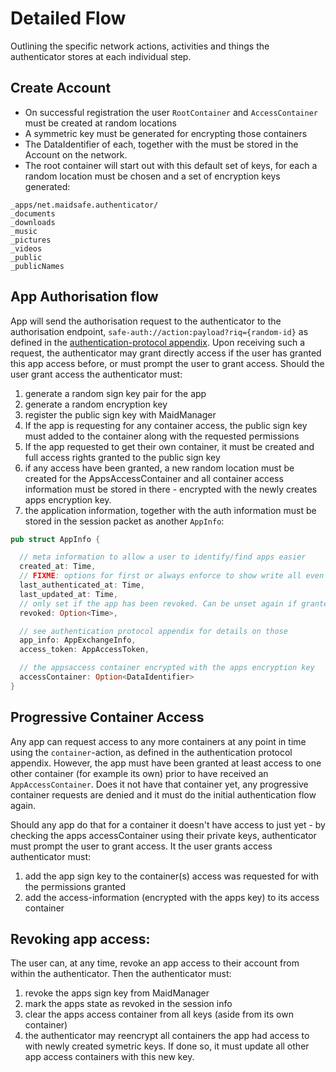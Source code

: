 # Detailed Flow

Outlining the specific network actions, activities and things the authenticator stores at each individual step.

## Create Account

 - On successful registration the user `RootContainer` and `AccessContainer`  must be created at random locations
 - A symmetric key must be generated for encrypting those containers
 - The DataIdentifier of each, together with the must be stored in the Account on the network.
 - The root container will start out with this default set of keys, for each a random location must be chosen and a set of encryption keys generated:

```
_apps/net.maidsafe.authenticator/
_documents
_downloads
_music
_pictures
_videos
_public
_publicNames
```


## App Authorisation flow

App will send the authorisation request to the authenticator to the authorisation endpoint, `safe-auth://action:payload?riq={random-id}` as defined in the [authentication-protocol appendix](./authentication-protocol.md). Upon receiving such a request, the authenticator may grant directly access if the user has granted this app access before, or must prompt the user to grant access. Should the user grant access the authenticator must:

 1. generate a random sign key pair for the app
 2. generate a random encryption key
 3. register the public sign key with MaidManager
 4. If the app is requesting for any container access, the public sign key must added to the container along with the requested permissions
 5. If the app requested to get their own container, it must be created and full access rights granted to the public sign key
 6. if any access have been granted, a new random location must be created for the AppsAccessContainer and all container access information must be stored in there - encrypted with the newly creates apps encryption key.
 7. the application information, together with the auth information must be stored in the session packet as another `AppInfo`:

```rust
pub struct AppInfo {

  // meta information to allow a user to identify/find apps easier
  created_at: Time,
  // FIXME: options for first or always enforce to show write all even if its the same value?
  last_authenticated_at: Time, 
  last_updated_at: Time,
  // only set if the app has been revoked. Can be unset again if granted access again
  revoked: Option<Time>,

  // see authentication protocol appendix for details on those
  app_info: AppExchangeInfo,
  access_token: AppAccessToken,

  // the appsaccess container encrypted with the apps encryption key
  accessContainer: Option<DataIdentifier>
}
```


## Progressive Container Access

Any app can request access to any more containers at any point in time using the `container`-action, as defined in the authentication protocol appendix. However, the app must have been granted at least access to one other container (for example its own) prior to have received an `AppAccessContainer`. Does it not have that container yet, any progressive container requests are denied and it must do the initial authentication flow again.

Should any app do that for a container it doesn't have access to just yet - by checking the apps accessContainer using their private keys, authenticator must prompt the user to grant access. It the user grants access authenticator must:

1. add the app sign key to the container(s) access was requested for with the permissions granted
2. add the access-information (encrypted with the apps key) to its access container


## Revoking app access:

The user can, at any time, revoke an app access to their account from within the authenticator. Then the authenticator must:

 1. revoke the apps sign key from MaidManager
 2. mark the apps state as revoked in the session info
 3. clear the apps access container from all keys (aside from its own container)
 4. the authenticator may reencrypt all containers the app had access to with newly created symetric keys. If done so, it must update all other app access containers with this new key.